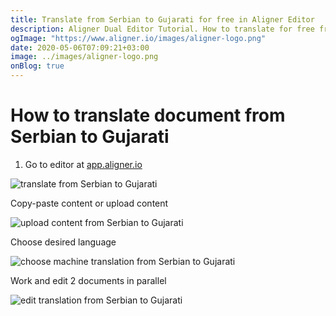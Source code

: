 ```yaml
---
title: Translate from Serbian to Gujarati for free in Aligner Editor
description: Aligner Dual Editor Tutorial. How to translate for free from Serbian to Gujarati. Aligner is multilingual document management platform. 
ogImage: "https://www.aligner.io/images/aligner-logo.png"
date: 2020-05-06T07:09:21+03:00
image: ../images/aligner-logo.png
onBlog: true
---
```


# How to translate document from Serbian to Gujarati

1. Go to editor at [app.aligner.io](https://app.aligner.io "Aligner App web page")

![translate from Serbian to Gujarati](../aligner-blank-editor.png "translate from Serbian to Gujarati")

Copy-paste content or upload content

![upload content from Serbian to Gujarati](../aligner-uploaded-document.png "upload content from Serbian to Gujarati")

Choose desired language

![choose machine translation from Serbian to Gujarati](../aligner-language-dropdown.png "choose machine translation from Serbian to Gujarati")

Work and edit 2 documents in parallel

![edit translation from Serbian to Gujarati](../aligner-double-sitded-editor.png "edit translation from Serbian to Gujarati")

